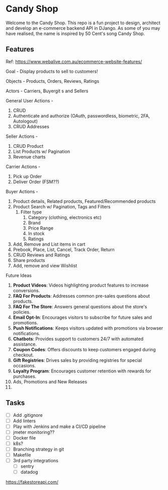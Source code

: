 # Candy Shop
Welcome to the Candy Shop. This repo is a fun project to design, architect and develop an e-commerce backend API in DJango. As some of you may have realised, the name is inspired by 50 Cent's song Candy Shop.

## Features
Ref: https://www.webalive.com.au/ecommerce-website-features/

Goal - Display products to sell to customers!

Objects - Products, Orders, Reviews, Ratings

Actors - Carriers, Buyergit s and Sellers

General User Actions -
1. CRUD
2. Authenticate and authorize (OAuth, passwordless, biometric, 2FA, Autologout)
3. CRUD Addresses

Seller Actions - 
1. CRUD Product
2. List Products w/ Pagination
3. Revenue charts

Carrier Actions -
1. Pick up Order
2. Deliver Order (FSM??)

Buyer Actions - 
1. Product details, Related products, Featured/Recommended products
2. Product Search w/ Pagination, Tags and Filters
   1. Filter type
      1. Category (clothing, electronics etc)
      2. Brand
      3. Price Range
      4. In stock
      5. Ratings
3. Add, Remove and List items in cart
4. Prebook, Place, List, Cancel, Track Order, Return
5. CRUD Reviews and Ratings
6. Share products
7. Add, remove and view Wishlist

Future Ideas
1.  **Product Videos**: Videos highlighting product features to increase conversions.
2.  **FAQ For Products**: Addresses common pre-sales questions about products.
3.  **FAQ For The Store**: Answers general questions about the store's policies.
4.  **Email Opt-In**: Encourages visitors to subscribe for future sales and promotions.
5.  **Push Notifications**: Keeps visitors updated with promotions via browser notifications.
6.  **Chatbots**: Provides support to customers 24/7 with automated assistance.
7.  **Coupon Codes**: Offers discounts to keep customers engaged during checkout.
8. **Gift Registries**: Drives sales by providing registries for special occasions.
9. **Loyalty Program**: Encourages customer retention with rewards for purchases.
10. Ads, Promotions and New Releases
11. 

## Tasks

- [ ] Add .gitignore
- [ ] Add linters
- [ ] Play with Jenkins and make a CI/CD pipeline
- [ ] jmeter monitoring??
- [ ] Docker file
- [ ] k8s?
- [ ] Branching strategy in git
- [ ] Makefile
- [ ] 3rd party integrations
  - [ ] sentry
  - [ ] datadog

https://fakestoreapi.com/